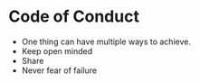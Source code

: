 # Code of Conduct

- One thing can have multiple ways to achieve.
- Keep open minded
- Share
- Never fear of failure